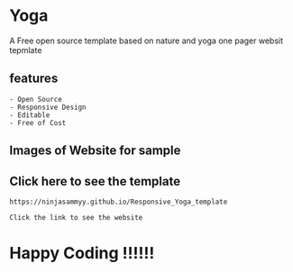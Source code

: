 # Yoga

A Free open source template based on nature and yoga one pager websit tepmlate

## features
    - Open Source
    - Responsive Design
    - Editable
    - Free of Cost

## Images of Website for sample




## Click here to see the template 
    https://ninjasammyy.github.io/Responsive_Yoga_template

    Click the link to see the website


# Happy Coding !!!!!!
